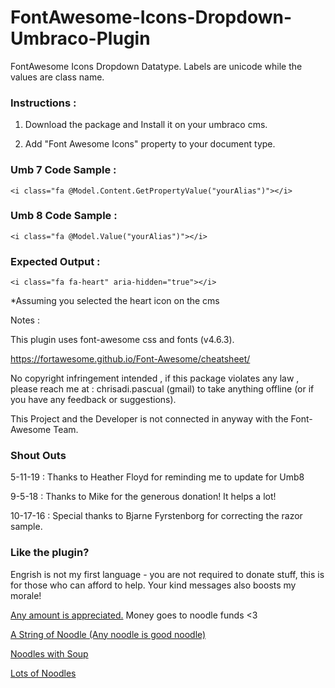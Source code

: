 # FontAwesome-Icons-Dropdown-Umbraco-Plugin
FontAwesome Icons Dropdown Datatype. Labels are unicode while the values are class name.

### Instructions :

1) Download the package and Install it on your umbraco cms. 

2) Add "Font Awesome Icons" property to your document type.

### Umb 7 Code Sample :
```
<i class="fa @Model.Content.GetPropertyValue("yourAlias")"></i>
```

### Umb 8 Code Sample :
```
<i class="fa @Model.Value("yourAlias")"></i>
```
### Expected Output :
```
<i class="fa fa-heart" aria-hidden="true"></i>
```
 *Assuming you selected the heart icon on the cms

Notes :

This plugin uses font-awesome css and fonts (v4.6.3).

https://fortawesome.github.io/Font-Awesome/cheatsheet/


No copyright infringement intended , if this package violates any law , please reach me at : chrisadi.pascual (gmail) to take anything offline (or if you have any feedback or suggestions).

This Project and the Developer is not connected in anyway with the Font-Awesome Team.

### Shout Outs

5-11-19 : Thanks to Heather Floyd for reminding me to update for Umb8

9-5-18 : Thanks to Mike for the generous donation! It helps a lot!

10-17-16 :  Special thanks to Bjarne Fyrstenborg for correcting the razor sample.

### Like the plugin?

Engrish is not my first language - you are not required to donate stuff, this is for those
who can afford to help. Your kind messages also boosts my morale!

[Any amount is appreciated.](https://paypal.me/chrispascual/)
Money goes to noodle funds <3 

[A String of Noodle (Any noodle is good noodle)](https://paypal.me/chrispascual/1)

[Noodles with Soup](https://paypal.me/chrispascual/5)

[Lots of Noodles](https://paypal.me/chrispascual/10)
